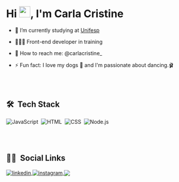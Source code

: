 <!--
### Hi I'm Carla 👋


- I’m currently studying at Unifesp 🎓
- I’m currently learning HTML, CSS, JAVASCRIPT 👩🏻‍💻 
- How to reach me: @carlacristine_ 📱
- Fun fact: I love my dogs 🐶 and I'm passionate about dancing.🩰
-->
<h1 align="left">Hi <img src="https://raw.githubusercontent.com/kaueMarques/kaueMarques/master/hi.gif" width="30px">, I'm Carla Cristine</h1>

- 🔭 I’m currently studying at [Unifesp](https://www.unifesp.br)

- 👩🏻‍💻 Front-end developer in training 

- 📌 How to reach me: @carlacristine_ 

- ⚡ Fun fact: I love my dogs 🐶 and I'm passionate about dancing.🩰

<br><br>

## 🛠 &nbsp;Tech Stack

![JavaScript](https://img.shields.io/badge/-JavaScript-05122A?style=flat&logo=javascript)&nbsp;
![HTML](https://img.shields.io/badge/-HTML-05122A?style=flat&logo=HTML5)&nbsp;
![CSS](https://img.shields.io/badge/-CSS-05122A?style=flat&logo=CSS3&logoColor=1572B6)&nbsp;
![Node.js](https://img.shields.io/badge/-Node.js-05122A?style=flat&logo=node.js)&nbsp;

<br><br>


## 👩🏻 &nbsp;Social Links

<a href="https://www.linkedin.com/in/carla-cristine-ab1a33215/" target="_blank">
  <img align="center" src="https://img.shields.io/badge/-LinkedIn-%230077B5?style=for-the-badge&logo=linkedin&logoColor=white" alt="linkedin"/>
</a>
<a href="https://www.instagram.com/carlacristine_/" target="_blank">
 <img align="center" src="https://img.shields.io/badge/-Instagram-%23E4405F?style=for-the-badge&logo=instagram&logoColor=white" alt="instagram"/>
</a>
<a href = "mailto:carlacs.cristine@gmail.com"><img align="center" src="https://img.shields.io/badge/-Gmail-%23333?style=for-the-badge&logo=gmail&logoColor=white" target="_blank"></a>
</p>
